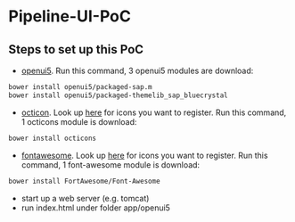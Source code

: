 # Pipeline-UI-PoC

Steps to set up this PoC
--------------

 * [openui5](https://github.com/SAP/openui5). Run this command, 3 openui5 modules are download:
```sh
bower install openui5/packaged-sap.m
bower install openui5/packaged-themelib_sap_bluecrystal
```

 * [octicon](https://github.com/primer/octicons). Look up [here](https://octicons.github.com/) for icons you want to register. Run this command, 1 octicons module is download:
```sh
bower install octicons
```

 * [fontawesome](https://github.com/FortAwesome/Font-Awesome). Look up [here](http://fontawesome.io/icons/) for icons you want to register. Run this command, 1 font-awesome module is download:
```sh
bower install FortAwesome/Font-Awesome
```

 * start up a web server (e.g. tomcat)
 * run index.html under folder  app/openui5

